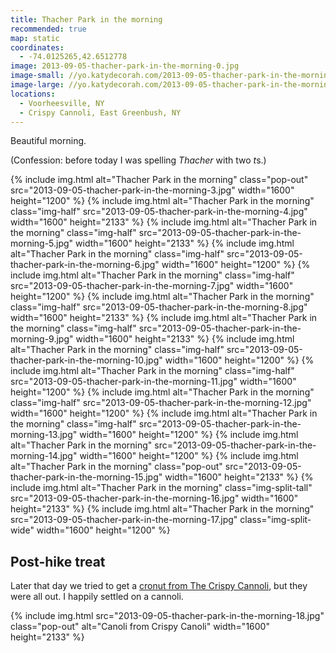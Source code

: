 ```yaml
---
title: Thacher Park in the morning
recommended: true
map: static
coordinates:
  - -74.0125265,42.6512778
image: 2013-09-05-thacher-park-in-the-morning-0.jpg
image-small: //yo.katydecorah.com/2013-09-05-thacher-park-in-the-morning-1.jpg
image-large: //yo.katydecorah.com/2013-09-05-thacher-park-in-the-morning-2.jpg
locations:
  - Voorheesville, NY
  - Crispy Cannoli, East Greenbush, NY
---
```


Beautiful morning.

(Confession: before today I was spelling _Thacher_ with two *t*s.)

<div class="photos">
{% include img.html alt="Thacher Park in the morning" class="pop-out" src="2013-09-05-thacher-park-in-the-morning-3.jpg" width="1600" height="1200" %}
{% include img.html alt="Thacher Park in the morning" class="img-half" src="2013-09-05-thacher-park-in-the-morning-4.jpg" width="1600" height="2133" %}
{% include img.html alt="Thacher Park in the morning" class="img-half" src="2013-09-05-thacher-park-in-the-morning-5.jpg" width="1600" height="2133" %}
{% include img.html alt="Thacher Park in the morning" class="img-half" src="2013-09-05-thacher-park-in-the-morning-6.jpg" width="1600" height="1200" %}
{% include img.html alt="Thacher Park in the morning" class="img-half" src="2013-09-05-thacher-park-in-the-morning-7.jpg" width="1600" height="1200" %}
{% include img.html alt="Thacher Park in the morning" class="img-half" src="2013-09-05-thacher-park-in-the-morning-8.jpg" width="1600" height="2133" %}
{% include img.html alt="Thacher Park in the morning" class="img-half" src="2013-09-05-thacher-park-in-the-morning-9.jpg" width="1600" height="2133" %}
{% include img.html alt="Thacher Park in the morning" class="img-half" src="2013-09-05-thacher-park-in-the-morning-10.jpg" width="1600" height="1200" %}
{% include img.html alt="Thacher Park in the morning" class="img-half" src="2013-09-05-thacher-park-in-the-morning-11.jpg" width="1600" height="1200" %}
{% include img.html alt="Thacher Park in the morning" class="img-half" src="2013-09-05-thacher-park-in-the-morning-12.jpg" width="1600" height="1200" %}
{% include img.html alt="Thacher Park in the morning" class="img-half" src="2013-09-05-thacher-park-in-the-morning-13.jpg" width="1600" height="1200" %}
{% include img.html alt="Thacher Park in the morning"  src="2013-09-05-thacher-park-in-the-morning-14.jpg" width="1600" height="1200" %}
{% include img.html alt="Thacher Park in the morning" class="pop-out" src="2013-09-05-thacher-park-in-the-morning-15.jpg" width="1600" height="2133" %}
{% include img.html alt="Thacher Park in the morning" class="img-split-tall" src="2013-09-05-thacher-park-in-the-morning-16.jpg" width="1600" height="2133" %}
{% include img.html alt="Thacher Park in the morning" src="2013-09-05-thacher-park-in-the-morning-17.jpg" class="img-split-wide" width="1600" height="1200" %}
</div>

## Post-hike treat

Later that day we tried to get a [cronut from The Crispy Cannoli](http://alloveralbany.com/archive/2013/08/26/trying-the-apple-cider-croissant-donut-at-the-cris), but they were all out. I happily settled on a cannoli.

<div class="photos">
{% include img.html src="2013-09-05-thacher-park-in-the-morning-18.jpg" class="pop-out" alt="Canoli from Crispy Canoli" width="1600" height="2133" %}
</div>
